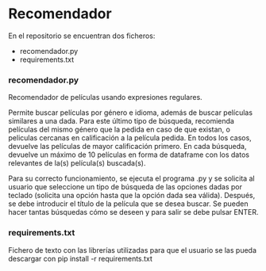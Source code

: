 # Recomendador
En el repositorio se encuentran dos ficheros:
- recomendador.py
- requirements.txt

### recomendador.py
Recomendador de películas usando expresiones regulares.

Permite buscar películas por género e idioma, además de buscar películas similares a una dada.
Para este último tipo de búsqueda, recomienda películas del mismo género que la pedida en caso de que existan, o peliculas
cercanas en calificación a la película pedida.
En todos los casos, devuelve las películas de mayor calificación primero.
En cada búsqueda, devuelve un máximo de 10 películas en forma de dataframe con los datos relevantes de la(s) película(s) buscada(s).

Para su correcto funcionamiento, se ejecuta el programa .py y se solicita al usuario que seleccione un tipo de búsqueda de las opciones dadas por teclado (solicita una opción hasta que la opción dada sea válida). Después, se debe introducir el título de la película que se desea buscar. Se pueden hacer tantas búsquedas cómo se deseen y para salir se debe pulsar ENTER. 

### requirements.txt
Fichero de texto con las librerías utilizadas para que el usuario se las pueda descargar con pip install -r requirements.txt
